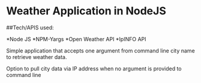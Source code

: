 # Weather Application in NodeJS

##Tech/APIS used:

*Node JS
*NPM-Yargs
*Open Weather API
*IpINFO API

Simple application that accepts one argument from command line city name to retrieve weather data.

Option to pull city data via IP address when no argument is provided to command line
